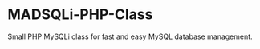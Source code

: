MADSQLi-PHP-Class
=================

Small PHP MySQLi class for fast and easy MySQL database management.
